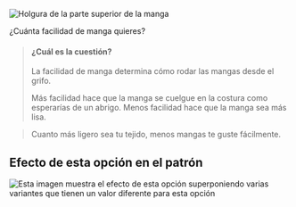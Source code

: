 ![Holgura de la parte superior de la manga](./sleevecapease.svg)

¿Cuánta facilidad de manga quieres?

> #### ¿Cuál es la cuestión?
>
> La facilidad de manga determina cómo rodar las mangas desde el grifo.
>
> Más facilidad hace que la manga se cuelgue en la costura como esperarías de un abrigo. Menos facilidad hace que la manga sea más lisa.

> Cuanto más ligero sea tu tejido, menos mangas te guste fácilmente.

## Efecto de esta opción en el patrón

![Esta imagen muestra el efecto de esta opción superponiendo varias variantes que tienen un valor diferente para esta opción](carlton_sleevecapease_sample.svg "Efecto de esta opción en el patrón")
